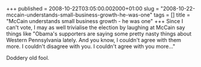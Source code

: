 +++
published = 2008-10-22T03:05:00.002000+01:00
slug = "2008-10-22-mccain-understands-small-business-growth-he-was-one"
tags = []
title = "McCain understands small business growth - he was one"
+++
Since I can't vote, I may as well trivialise the election by laughing at
McCain say things like "Obama's supporters are saying some pretty nasty
things about Western Pennsylvania lately. And you know, I couldn't agree
with them more. I couldn't disagree with you. I couldn't agree with you
more..."  
  
Doddery old fool.
